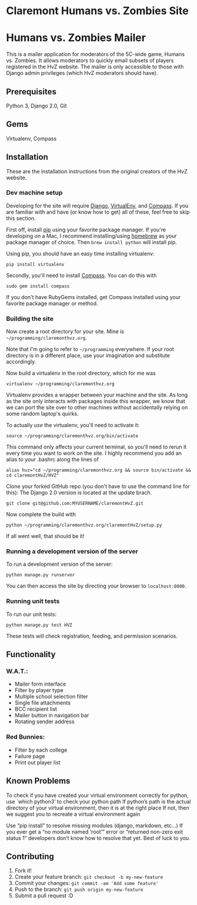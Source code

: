 Claremont Humans vs. Zombies Site
====================================

# Humans vs. Zombies Mailer

This is a mailer application for moderators of the 5C-wide game, Humans vs. Zombies. It allows moderators to quickly email subsets of players registered in the HvZ website. The mailer is only accessible to those with Django admin privileges (which HvZ moderators should have). 

## Prerequisites
Python 3,
Django 2.0,
Git

## Gems
Virtualenv,
Compass

## Installation
These are the installation instructions from the original creators of the HvZ website. 

### Dev machine setup

Developing for the site will require [Django](http://www.djangoproject.com/), [VirtualEnv](http://pypi.python.org/pypi/virtualenv/),
and [Compass](http://rubygems.org/gems/compass). If you are familiar with and have (or know how to
get) all of these, feel free to skip this section.

First off, install [pip](http://www.pip-installer.org/) using your favorite package manager. If you're developing on a Mac, I recommend installing/using [homebrew](http://mxcl.github.io/homebrew/) as your package manager of choice. Then `brew install python` will install pip.

Using pip, you should have an easy time installing virtualenv:

    pip install virtualenv

Secondly, you'll need to install [Compass](http://rubygems.org/gems/compass). You can do this with

    sudo gem install compass

If you don't have RubyGems installed, get Compass installed using your
favorite package manager or method.

### Building the site

Now create a root directory for your site. Mine is
`~/programming/claremonthvz.org`.

Note that I'm going to refer to `~/programming` everywhere. If your
root directory is in a different place, use your imagination and
substitute accordingly.

Now build a virtualenv in the root directory, which for me was

    virtualenv ~/programming/claremonthvz.org

Virtualenv provides a wrapper between your machine and the site. As
long as the site only interacts with packages inside this wrapper, we
know that we can port the site over to other machines without
accidentally relying on some random laptop's quirks.

To actually *use* the virtualenv, you'll need to activate it:

    source ~/programming/claremonthvz.org/bin/activate

This command only affects your current terminal, so you'll need to
rerun it every time you want to work on the site. I highly recommend
you add an alias to your .bashrc along the lines of

    alias hvz="cd ~/programming/claremonthvz.org && source bin/activate && cd claremontHvZ/HVZ"

Clone your forked GitHub repo (you don't have to use the command line
for this): The Django 2.0 version is located at the update brach.

    git clone git@github.com:MYUSERNAME/claremontHvZ.git

Now complete the build with

    python ~/programming/claremonthvz.org/claremontHvZ/setup.py

If all went well, that should be it! 

### Running a development version of the server

To run a development version of the server:

    python manage.py runserver

You can then access the site by directing your browser to `localhost:8000`.

### Running unit tests

To run our unit tests:

    python manage.py test HVZ

These tests will check registration, feeding, and permission scenarios.

## Functionality
### W.A.T.:
* Mailer form interface
* Filter by player type
* Multiple school selection filter
* Single file attachments
* BCC recipient list
* Mailer button in navigation bar
* Rotating sender address

### Red Bunnies:
* Filter by each college
* Failure page
* Print out player list

## Known Problems
To check if you have created your virtual environment correctly for python, use `which python3’ to check your python path
If python’s path is the actual directory of your virtual environment, then it is at the right place
If not, then we suggest you to recreate a virtual environment again

Use “pip install” to resolve missing modules (django, markdown, etc…)
If you ever get a “no module named ‘root’” error or “returned non-zero exit status 1” developers don’t know how to resolve that yet. Best of luck to you.

## Contributing

1. Fork it!
2. Create your feature branch: `git checkout -b my-new-feature`
3. Commit your changes: `git commit -am 'Add some feature'`
4. Push to the branch: `git push origin my-new-feature`
5. Submit a pull request :D

